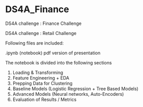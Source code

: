 # DS4A_Finance
DS4A challenge : Finance Challenge

DS4A challenge : Retail Challenge

Following files are included:

.ipynb (notebook)
pdf version of presentation

The notebook is divided into the following sections
1. Loading & Transforming
2. Feature Engineering + EDA
3. Prepping Data for Clustering
4. Baseline Models  (Logistic Regression + Tree Based Models)
5. Advanced Models (Neural networks, Auto-Encoders)
6. Evaluation of Results / Metrics
